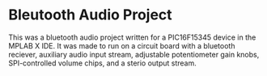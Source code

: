 # Bleutooth Audio Project
This was a bluetooth audio project written for a PIC16F15345 device in the MPLAB X IDE.  It was made to run on a circuit board with a bluetooth reciever, auxiliary audio input stream, adjustable potentiometer gain knobs, SPI-controlled volume chips, and a sterio output stream.